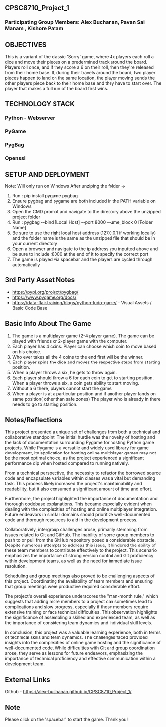 ## CPSC8710_Project_1

### Participating Group Members: Alex Buchanan, Pavan Sai Manam , Kishore Patam

## OBJECTIVES
This is a variant of the classic 'Sorry' game, where 4x players each roll a dice and move their pieces on a predermined track around the board.  Players roll once, and if they score a 6 on their roll, then they're released from their home base.  If, during their travels around the board, two player pieces happen to land on the same location, the player moving sends the other players piece back to their home base and they have to start over.  The player that makes a full run of the board first wins.

## TECHNOLOGY STACK
### Python - Webserver
### PyGame
### PygBag
### Openssl

## SETUP AND DEPLOYMENT
Note: Will only run on Windows
After unziping the folder ->

1. Run :
        pip install pygame pygbag
2. Ensure pygbag and pygame are both included in the PATH variable on Windows
3. Open the CMD prompt and navigate to the directory above the unzipped project folder
4. Run : 
		pygbag --bind [Local Host] --port 8000 --ume_block 0 [Folder Name]
5. Be sure to use the right local host address (127.0.0.1 if working locally) and the folder name is the same as the unzipped file that should be in your current directory
6. Open a browser and navigate to the ip address you inputted above and be sure to include :8000 at the end of it to specify the correct port
7. The game is played via spacebar and the players are cycled through automatically

## 3rd Party Asset Notes
* https://pypi.org/project/pygbag/
* https://www.pygame.org/docs/
* https://data-flair.training/blogs/python-ludo-game/ - Visual Assets / Basic Code Base

## Basic Info About The Game
1. The game is a multiplayer game (2-4 player game). The game can be played with friends or 2-player game with the computer.
2. Each player has 4 coins. Player can choose which coin to move based on his choice.
3. Who ever takes all the 4 coins to the end first will be the winner.
4. Each player spins the dice and moves the respective steps from starting position.
5. When a player throws a six, he gets to throw again.
6. Each player should throw a 6 for each coin to get to starting position. When a player throws a six, a coin gets ability to start moving.
7. Without a 6 there, players cannot start the game.
8. When a player is at a particular position and if another player lands on same position( other than safe zones) The player who is already in there needs to go to starting position.

## Notes/Reflections
This project presented a unique set of challenges from both a technical and collaborative standpoint. The initial hurdle was the novelty of hosting and the lack of documentation surrounding Pygame for hosting Python game projects. While Pygame is a versatile and widely used library for game development, its application for hosting online multiplayer games may not be the most optimal choice, as the project experienced a significant performance dip when hosted compared to running natively.

From a technical perspective, the necessity to refactor the borrowed source code and encapsulate variables within classes was a vital but demanding task. This process likely increased the project's maintainability and readability, but it also consumed a significant amount of time and effort.

Furthermore, the project highlighted the importance of documentation and thorough codebase explanations. This became especially evident when dealing with the complexities of hosting and online multiplayer integration. Future endeavors in similar domains should prioritize well-documented code and thorough resources to aid in the development process.

Collaboratively, intergroup challenges arose, primarily stemming from issues related to Git and GitHub. The inability of some group members to push to or pull from the GitHub repository posed a considerable obstacle. Despite numerous attempts to address this issue, it hindered the ability of these team members to contribute effectively to the project. This scenario emphasizes the importance of strong version control and Git proficiency within development teams, as well as the need for immediate issue resolution.

Scheduling and group meetings also proved to be challenging aspects of this project. Coordinating the availability of team members and ensuring that group meetings were productive required considerable effort.

The project's overall experience underscores the "man-month rule," which suggests that adding more members to a project can sometimes lead to complications and slow progress, especially if those members require extensive training or face technical difficulties. This observation highlights the significance of assembling a skilled and experienced team, as well as the importance of considering team dynamics and individual skill levels.

In conclusion, this project was a valuable learning experience, both in terms of technical skills and team dynamics. The challenges faced provided insights into the complexities of online game hosting and the significance of well-documented code. While difficulties with Git and group coordination arose, they serve as lessons for future endeavors, emphasizing the importance of technical proficiency and effective communication within a development team.

## External Links
Github - https://alex-buchanan.github.io/CPSC8710_Project_1/

## Note
Please click on the 'spacebar' to start the game. Thank you!
